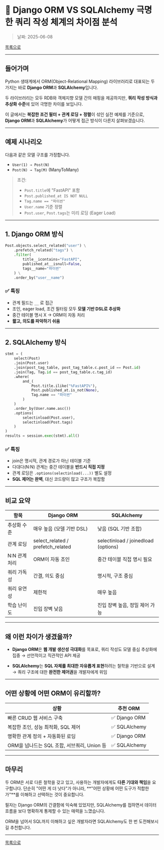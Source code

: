 # 📘 Django ORM VS SQLAlchemy 극명한 쿼리 작성 체계의 차이점 분석

> 날짜: 2025-06-08

[목록으로](https://shiwoo-park.github.io/blog)

---

## 들어가며

Python 생태계에서 ORM(Object-Relational Mapping) 라이브러리로 대표되는 두 가지는 바로 **Django ORM**과 **SQLAlchemy**입니다.

두 라이브러리는 모두 RDB와 객체지향 모델 간의 매핑을 제공하지만, **쿼리 작성 방식과 추상화 수준**에 있어 극명한 차이를 보입니다.

이 글에서는 **복잡한 조건 필터 + 관계 로딩 + 정렬**이 섞인 실전 예제를 기준으로,
**Django ORM**과 **SQLAlchemy**가 어떻게 접근 방식이 다른지 살펴보겠습니다.

---

## 예제 시나리오

다음과 같은 모델 구조를 가정합니다.

* `User(1) → Post(N)`
* `Post(N) → Tag(M)` (ManyToMany)

> 조건:
>
> * `Post.title`에 "FastAPI" 포함
> * `Post.published_at IS NOT NULL`
> * `Tag.name == "파이썬"`
> * `User.name` 기준 정렬
> * `Post.user`, `Post.tags`는 미리 로딩 (Eager Load)

---

## 1. Django ORM 방식

```python
Post.objects.select_related("user") \
    .prefetch_related("tags") \
    .filter(
        title__icontains="FastAPI",
        published_at__isnull=False,
        tags__name="파이썬"
    ) \
    .order_by("user__name")
```

### ✅ 특징

* 관계 필드는 `__` 로 접근
* 조인, eager load, 조건 필터링 모두 **모델 기반 DSL로 추상화**
* 중간 테이블 명시 X → ORM이 자동 처리
* **짧고, 의도를 파악하기 쉬움**

---

## 2. SQLAlchemy 방식

```python
stmt = (
    select(Post)
    .join(Post.user)
    .join(post_tag_table, post_tag_table.c.post_id == Post.id)
    .join(Tag, Tag.id == post_tag_table.c.tag_id)
    .where(
        and_(
            Post.title.ilike("%FastAPI%"),
            Post.published_at.is_not(None),
            Tag.name == "파이썬"
        )
    )
    .order_by(User.name.asc())
    .options(
        selectinload(Post.user),
        selectinload(Post.tags)
    )
)
results = session.exec(stmt).all()
```

### ✅ 특징

* join은 명시적, 관계 경로가 아닌 테이블 기준
* 다대다(N\:N) 관계는 중간 테이블을 **반드시 직접 지정**
* 관계 로딩은 `.options(selectinload(...))` 별도 설정
* **SQL 제어는 완벽**, 대신 코드량이 많고 구조가 복잡함

---

## 비교 요약

| 항목         | Django ORM                          | SQLAlchemy                          |
| ---------- | ----------------------------------- | ----------------------------------- |
| 추상화 수준     | 매우 높음 (모델 기반 DSL)                   | 낮음 (SQL 기반 조합)                      |
| 관계 로딩      | select\_related / prefetch\_related | selectinload / joinedload (options) |
| N\:N 관계 처리 | ORM이 자동 조인                          | 중간 테이블 직접 명시 필요                     |
| 쿼리 가독성     | 간결, 의도 중심                           | 명시적, 구조 중심                          |
| 쿼리 유연성     | 제한적                                 | 매우 높음                               |
| 학습 난이도     | 진입 장벽 낮음                            | 진입 장벽 높음, 정밀 제어 가능                  |

---

## 왜 이런 차이가 생겼을까?

* **Django ORM**은 **웹 개발 생산성 극대화**를 목표로, 쿼리 작성도 모델 중심 추상화에 집중
  → 선언적이고 직관적인 API 제공

* **SQLAlchemy**는 **SQL 자체를 최대한 자유롭게 표현**하려는 철학을 기반으로 설계
  → 쿼리 구조에 대한 **완전한 제어권**을 개발자에게 위임

---

## 어떤 상황에 어떤 ORM이 유리할까?

| 상황                              | 추천 ORM       |
| ------------------------------- | ------------ |
| 빠른 CRUD 웹 서비스 구축                | ✅ Django ORM |
| 복잡한 조인, 성능 최적화, SQL 제어          | ✅ SQLAlchemy |
| 명확한 관계 정의 + 자동화된 로딩             | ✅ Django ORM |
| ORM을 넘나드는 SQL 조합, 서브쿼리, Union 등 | ✅ SQLAlchemy |

---

## 마무리

두 ORM은 서로 다른 철학을 갖고 있고, 사용하는 개발자에게도 **다른 기대와 책임**을 요구합니다.
단순히 "어떤 게 더 낫다"가 아니라, \*\*"어떤 상황에 어떤 도구가 적합한가"\*\*를 이해하고 선택하는 것이 중요합니다.

필자는 Django ORM의 간결함에 익숙해 있었지만, SQLAlchemy를 접하면서 데이터 흐름을 보다 명확하게 통제할 수 있는 매력을 느꼈습니다.

ORM을 넘어서 SQL까지 이해하고 싶은 개발자라면 SQLAlchemy도 한 번 도전해보시길 추천합니다.

---

[목록으로](https://shiwoo-park.github.io/blog)
